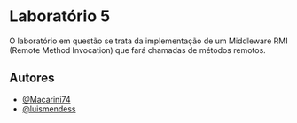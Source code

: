 # Laboratório 5

O laboratório em questão se trata da implementação de um Middleware RMI (Remote Method Invocation) que fará chamadas de métodos remotos.

## Autores

- [@Macarini74](https://github.com/Macarini74)
- [@luismendess](https://github.com/luismendess)
